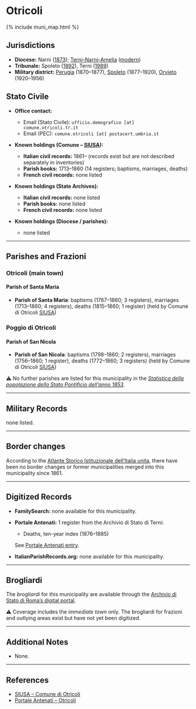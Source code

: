 # Otricoli

{% include muni_map.html %}

## Jurisdictions

* **Diocese:** Narni ([1873](https://www.google.it/books/edition/Il_libro_de_comuni_del_Regno_d_Italia_co/WF9mfeJJcDEC?gbpv=1)); [Terni–Narni–Amelia](../dio/terni_narni_amelia.md) ([modern](https://www.chiesacattolica.it/annuario-cei/ricerca-parrocchie/))
* **Tribunale:** Spoleto ([1892](https://www.google.it/books/edition/Bollettino_ufficiale_del_Ministero_di_gr/kRXd4t5fK-0C?hl=en&gbpv=1&pg=PA457&printsec=frontcover)), Terni ([1989](https://www.google.it/books/edition/Gazzetta_ufficiale_della_Repubblica_ital/-Z6nogg-qMQC?hl=en&gbpv=1&pg=RA8-PA38&printsec=frontcover))
* **Military district:** [Perugia](../mil/perugia.md) (1870–1877), [Spoleto](../mil/spoleto.md) (1877–1920), [Orvieto](../mil/orvieto.md) (1920–1956)

## Stato Civile

* **Office contact:**

  * Email (Stato Civile): `ufficio.demografico [at] comune.otricoli.tr.it`
  * Email (PEC): `comune.otricoli [at] postacert.umbria.it`

* **Known holdings (Comune – [SIUSA](https://siusa-archivi.cultura.gov.it/cgi-bin/siusa/pagina.pl?TipoPag=comparc&Chiave=309499)):**

  * **Italian civil records:** 1861– (records exist but are not described separately in inventories)
  * **Parish books:** 1713–1860 (14 registers; baptisms, marriages, deaths)
  * **French civil records:** none listed

* **Known holdings (State Archives):**

  * **Italian civil records:** none listed
  * **Parish books:** none listed
  * **French civil records:** none listed

* **Known holdings (Diocese / parishes):**

  * none listed

---

## Parishes and Frazioni

### Otricoli (main town)

#### Parish of Santa Maria

* **Parish of Santa Maria**: baptisms (1767–1860; 3 registers), marriages (1713–1860; 4 registers), deaths (1815–1860; 1 register) (held by Comune di Otricoli [SIUSA](https://siusa-archivi.cultura.gov.it/cgi-bin/siusa/pagina.pl?TipoPag=comparc&Chiave=309499))

### Poggio di Otricoli

#### Parish of San Nicola

* **Parish of San Nicola**: baptisms (1798–1860; 2 registers), marriages (1756–1860; 1 register), deaths (1772–1860; 3 registers) (held by Comune di Otricoli [SIUSA](https://siusa-archivi.cultura.gov.it/cgi-bin/siusa/pagina.pl?TipoPag=comparc&Chiave=309499))

⚠️ No further parishes are listed for this municipality in the *[Statistica della popolazione dello Stato Pontificio dell’anno 1853](https://www.google.it/books/edition/Statistics_della_popolazione_dello_Stato/v6dCAQAAMAAJ)*.

---

## Military Records

none listed.

---

## Border changes

According to the [Atlante Storico Istituzionale dell’Italia unita](http://dati.san.beniculturali.it/asi/local/), there have been no border changes or former municipalities merged into this municipality since 1861.

---

## Digitized Records

* **FamilySearch:** none available for this municipality.

* **Portale Antenati:** 1 register from the Archivio di Stato di Terni:

  * Deaths, ten-year index (1876–1885)

  See [Portale Antenati entry](https://antenati.cultura.gov.it/ark:/12657/an_ua37840562/).

* **ItalianParishRecords.org:** none available for this municipality.

---

## Brogliardi

The *brogliardi* for this municipality are available through the [Archivio di Stato di Roma’s digital portal](https://imagoarchiviodistatoroma.cultura.gov.it/Gregoriano/s_brogliardi.php?Provincia=Spoleto&Denominazione=Otricoli).

⚠️ Coverage includes the *immediate town* only. The brogliardi for frazioni and outlying areas exist but have not yet been digitized.

---

## Additional Notes

* None.

---

## References

* [SIUSA – Comune di Otricoli](https://siusa-archivi.cultura.gov.it/cgi-bin/siusa/pagina.pl?TipoPag=comparc&Chiave=309499)
* [Portale Antenati – Otricoli](https://antenati.cultura.gov.it/ark:/12657/an_ua37840562/)
